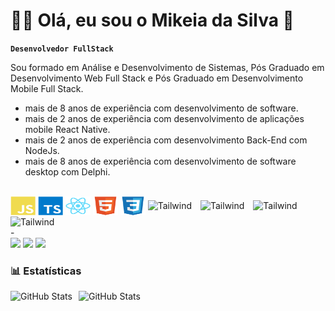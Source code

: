 # 👨‍💻 Olá, eu sou o Mikeia da Silva 👋

**`Desenvolvedor FullStack`**


Sou formado em Análise e Desenvolvimento de Sistemas, Pós Graduado em Desenvolvimento Web Full Stack e Pós Graduado em Desenvolvimento Mobile Full Stack. 

+ mais de 8 anos de experiência com desenvolvimento de software.
+ mais de 2 anos de experiência com desenvolvimento de aplicações mobile React Native.
+ mais de 2 anos de experiência com desenvolvimento Back-End com NodeJs.
+ mais de 8 anos de experiência com desenvolvimento de software desktop com Delphi.

<div style="display: inline_block"><br>
  <img align="center" alt="Mike-Js" height="30" width="40" src="https://raw.githubusercontent.com/devicons/devicon/master/icons/javascript/javascript-plain.svg">
  <img align="center" alt="Mike-Ts" height="30" width="40" src="https://raw.githubusercontent.com/devicons/devicon/master/icons/typescript/typescript-plain.svg">
  <img align="center" alt="Mike-React" height="30" width="40" src="https://raw.githubusercontent.com/devicons/devicon/master/icons/react/react-original.svg">
  <img align="center" alt="Mike-HTML" height="30" width="40" src="https://raw.githubusercontent.com/devicons/devicon/master/icons/html5/html5-original.svg">
  <img align="center" alt="Mike-CSS" height="30" width="40" src="https://raw.githubusercontent.com/devicons/devicon/master/icons/css3/css3-original.svg">
  <img align="center"   alt="Tailwind"width="30px" style="padding-right: 10px;" src="https://cdn.jsdelivr.net/gh/devicons/devicon@latest/icons/tailwindcss/tailwindcss-original.svg" />
  <img align="center"   alt="Tailwind"width="30px" style="padding-right: 10px;" src="https://cdn.jsdelivr.net/gh/devicons/devicon@latest/icons/postgresql/postgresql-original.svg" />   
  <img align="center"   alt="Tailwind"width="30px" style="padding-right: 10px;" src="https://cdn.jsdelivr.net/gh/devicons/devicon@latest/icons/java/java-original-wordmark.svg" />
  <img align="center"   alt="Tailwind"width="30px" style="padding-right: 10px;" src="https://cdn.jsdelivr.net/gh/devicons/devicon@latest/icons/microsoftsqlserver/microsoftsqlserver-original-wordmark.svg" />
      
          
          
</div>

<div>
  -
</div> 

<div> 
  <a href="https://instagram.com/mikeiasilvathaisconrrado" target="_blank"><img src="https://img.shields.io/badge/-Instagram-%23E4405F?style=for-the-badge&logo=instagram&logoColor=white" target="_blank"></a>
  <a href = "mailto:mkpereiradeveloper@gmail.com"><img src="https://img.shields.io/badge/-Gmail-%23333?style=for-the-badge&logo=gmail&logoColor=white" target="_blank"></a>
  <a href="https://www.linkedin.com/in/mikeias-silva" target="_blank"><img src="https://img.shields.io/badge/-LinkedIn-%230077B5?style=for-the-badge&logo=linkedin&logoColor=white" target="_blank"></a> 
  
</div>

### 📊 Estatísticas

<p>
  <img 
    align="left" 
    alt="GitHub Stats" 
    height="200" 
    style="padding-right: 10px;" 
    src="https://github-readme-stats.vercel.app/api?username=mikeia&show_icons=true&theme=tokyonight&include_all_commits=true&locale=pt-br" 
  />

<img 
      align="left" 
      alt="GitHub Stats" 
      height="200" 
      src="https://github-readme-stats.vercel.app/api/top-langs/?username=mikeia&theme=tokyonight&layout=compact&custom_title=Tecnologias&langs_count=9" 
  />

</p>
